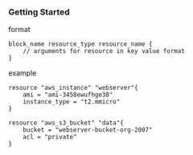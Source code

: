 ### Getting Started

format
```
block_name resource_type resource_name {
    // arguments for resource in key value format
}
```

example
```
resource "aws_instance" "webserver"{
    ami = "ami-3458ewufhge38"
    instance_type = "t2.mmicro"
}
```

```
resource "aws_s3_bucket" "data"{
    bucket = "webserver-bucket-org-2007"
    acl = "private"
}
```